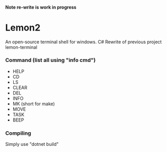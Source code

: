 #### Note re-write is work in progress

# Lemon2
An open-source terminal shell for windows. C# Rewrite of previous project lemon-terminal

### Command (list all using "info cmd")
- HELP
- CD
- LS
- CLEAR
- DEL
- INFO
- MK (short for make)
- MOVE
- TASK
- BEEP

### Compiling
Simply use "dotnet build"
